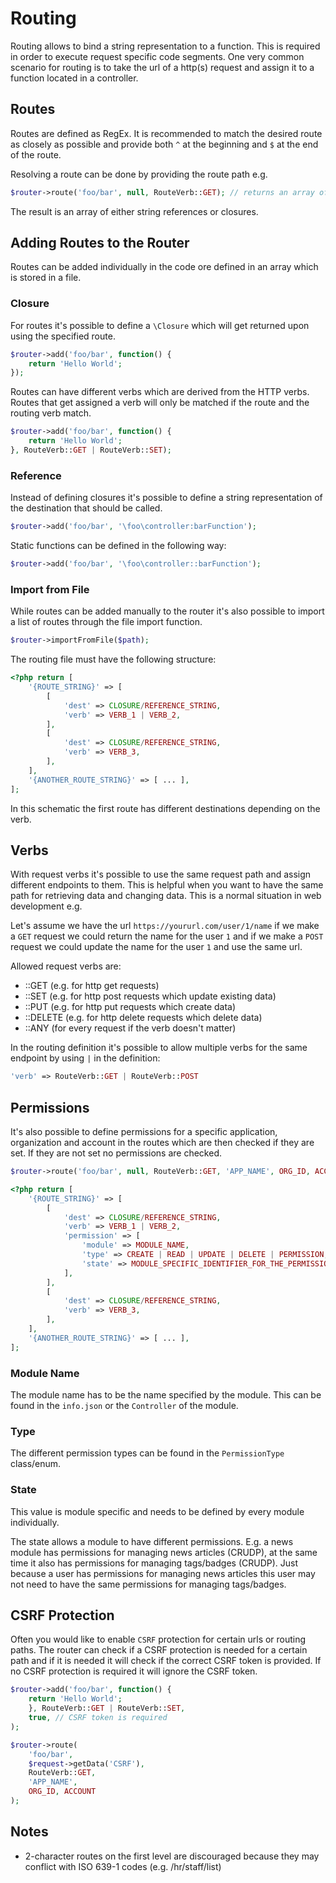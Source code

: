 # Routing

Routing allows to bind a string representation to a function. This is required in order to execute request specific code segments. One very common scenario for routing is to take the url of a http(s) request and assign it to a function located in a controller.

## Routes

Routes are defined as RegEx. It is recommended to match the desired route as closely as possible and provide both `^` at the beginning and `$` at the end of the route.

Resolving a route can be done by providing the route path e.g.

```php
$router->route('foo/bar', null, RouteVerb::GET); // returns an array of endpoints
```

The result is an array of either string references or closures.

## Adding Routes to the Router

Routes can be added individually in the code ore defined in an array which is stored in a file.

### Closure

For routes it's possible to define a `\Closure` which will get returned upon using the specified route.

```php
$router->add('foo/bar', function() {
	return 'Hello World';
});
```

Routes can have different verbs which are derived from the HTTP verbs. Routes that get assigned a verb will only be matched if the route and the routing verb match.

```php
$router->add('foo/bar', function() {
	return 'Hello World';
}, RouteVerb::GET | RouteVerb::SET);
```

### Reference

Instead of defining closures it's possible to define a string representation of the destination that should be called.

```php
$router->add('foo/bar', '\foo\controller:barFunction');
```

Static functions can be defined in the following way:

```php
$router->add('foo/bar', '\foo\controller::barFunction');
```

### Import from File

While routes can be added manually to the router it's also possible to import a list of routes through the file import function.

```php
$router->importFromFile($path);
```

The routing file must have the following structure:

```php
<?php return [
	'{ROUTE_STRING}' => [
		[
			'dest' => CLOSURE/REFERENCE_STRING,
			'verb' => VERB_1 | VERB_2,
		],
		[
			'dest' => CLOSURE/REFERENCE_STRING,
			'verb' => VERB_3,
		],
	],
	'{ANOTHER_ROUTE_STRING}' => [ ... ],
];
```

In this schematic the first route has different destinations depending on the verb.

## Verbs

With request verbs it's possible to use the same request path and assign different endpoints to them. This is helpful when you want to have the same path for retrieving data and changing data. This is a normal situation in web development e.g.

Let's assume we have the url `https://yoururl.com/user/1/name` if we make a `GET` request we could return the name for the user `1` and if we make a `POST` request we could update the name for the user `1` and use the same url.

Allowed request verbs are:

* ::GET (e.g. for http get requests)
* ::SET (e.g. for http post requests which update existing data)
* ::PUT (e.g. for http put requests which create data)
* ::DELETE (e.g. for http delete requests which delete data)
* ::ANY (for every request if the verb doesn't matter)

In the routing definition it's possible to allow multiple verbs for the same endpoint by using `|` in the definition:

```php
'verb' => RouteVerb::GET | RouteVerb::POST
```

## Permissions

It's also possible to define permissions for a specific application, organization and account in the routes which are then checked if they are set. If they are not set no permissions are checked.

```php
$router->route('foo/bar', null, RouteVerb::GET, 'APP_NAME', ORG_ID, ACCOUNT);
```

```php
<?php return [
	'{ROUTE_STRING}' => [
		[
			'dest' => CLOSURE/REFERENCE_STRING,
			'verb' => VERB_1 | VERB_2,
			'permission' => [
				'module' => MODULE_NAME,
				'type' => CREATE | READ | UPDATE | DELETE | PERMISSION,
				'state' => MODULE_SPECIFIC_IDENTIFIER_FOR_THE_PERMISSION,
			],
		],
		[
			'dest' => CLOSURE/REFERENCE_STRING,
			'verb' => VERB_3,
		],
	],
	'{ANOTHER_ROUTE_STRING}' => [ ... ],
];
```

### Module Name

The module name has to be the name specified by the module. This can be found in the `info.json` or the `Controller` of the module.

### Type

The different permission types can be found in the `PermissionType` class/enum.

### State

This value is module specific and needs to be defined by every module individually.

The state allows a module to have different permissions. E.g. a news module has permissions for managing news articles (CRUDP), at the same time it also has permissions for managing tags/badges (CRUDP). Just because a user has permissions for managing news articles this user may not need to have the same permissions for managing tags/badges.

## CSRF Protection

Often you would like to enable `CSRF` protection for certain urls or routing paths. The router can check if a CSRF protection is needed for a certain path and if it is needed it will check if the correct CSRF token is provided. If no CSRF protection is required it will ignore the CSRF token.

```php
$router->add('foo/bar', function() {
	return 'Hello World';
	}, RouteVerb::GET | RouteVerb::SET,
	true, // CSRF token is required
);
```

```php
$router->route(
	'foo/bar',
	$request->getData('CSRF'),
	RouteVerb::GET,
	'APP_NAME',
	ORG_ID, ACCOUNT
);
```

## Notes

* 2-character routes on the first level are discouraged because they may conflict with ISO 639-1 codes (e.g. /hr/staff/list)